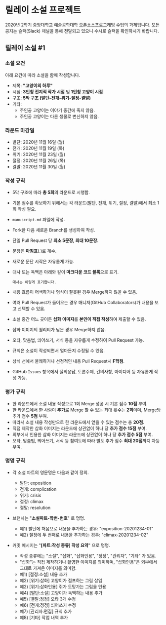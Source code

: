 # 릴레이 소설 프로젝트

2020년 2학기 중앙대학교 예술공학대학 오픈소스프로그래밍 수업의 과제입니다.
모든 공지는 슬랙(Slack) 채널을 통해 전달되고 있으니 수시로 슬랙을 확인하시기 바랍니다.

## 릴레이 소설 #1

### 소설 요건
아래 요건에 따라 소설을 함께 작성합니다.

- 제목: **"고양이의 하루"**
- 시점: **3인칭 전지적 작가 시점** 및 **1인칭 고양이 시점**
- 구조: **5막 구조 (발단-전개-위기-절정-결말)**
- 기타:
    * 주인공 고양이는 이야기 중간에 죽지 않음.
    * 주인공 고양이는 다른 생물로 변신하지 않음.

### 라운드 마감일

- 발단:  2020년 11월 16일 (월)
- 전개:  2020년 11월 19일 (목)
- 위기:  2020년 11월 23일 (월)
- 절정:  2020년 11월 26일 (목)
- 결말:  2020년 11월 30일 (월)

### 작성 규칙
- 5막 구조에 따라 **총 5회**의 라운드로 시행함.
- 기본 점수를 확보하기 위해서는 각 라운드(발단, 전개, 위기, 절정, 결말)에서 최소 1회 작성 필요.
- `manuscript.md` 파일에 작성.
- Fork한 다음 새로운 Branch를 생성하여 작성.
- 단일 Pull Request 당 **최소 5문장, 최대 10문장**.
- 문장은 **마침표**(.)로 계수.
- 새로운 문단 시작은 자유롭게 가능.
- 대사 또는 독백은 아래와 같이 **마크다운 코드 블록**으로 표기.

    ```
    대사는 이렇게 표기합니다.
    ```

- 내용 흐름이 어색하거나 형식이 잘못된 경우 Merge하지 않을 수 있음.
- 여러 Pull Request가 들어오는 경우 매니저(GitHub Collaborators)가 내용을 보고 선택할 수 있음.
- 소설 중간 어느 곳이든 **삽화 이미지**를 **본인이 직접 작성**하여 제출할 수 있음.
- 삽화 이미지의 퀄리티가 낮은 경우 Merge하지 않음.
- 오타, 맞춤법, 띄어쓰기, 서식 등을 자유롭게 수정하여 Pull Request 가능.
- 규칙은 소설이 작성되면서 얼마든지 수정될 수 있음.
- 상식 선에서 불쾌하거나 선정적인 내용 Pull Request시 **F학점**.
- GitHub `Issues` 항목에서 질의응답, 토론주제, 건의사항, 아이디어 등 자유롭게 작성 가능.

### 평가 규칙
- 한 라운드에서 소설 내용 작성으로 1회 Merge 성공 시 기본 점수 **10점** 부여.
- 한 라운드에서 한 사람이 **추가로** Merge 할 수 있는 최대 횟수는 **2회**이며, Merge당 추가 점수 **5점** 부여.
- 따라서 소설 내용 작성만으로 한 라운드에서 얻을 수 있는 점수는 총 **20점**.
- 직접 제작한 삽화 이미지는 라운드에 상관없이 하나 당 **추가 점수 15점** 부여.
- 외부에서 인용한 삽화 이미지는 라운드에 상관없이 하나 당 **추가 점수 5점** 부여.
- 오타, 맞춤법, 띄어쓰기, 서식 등 참여도에 따라 별도 추가 점수 **최대 20점**까지 차등 부여.

### 명명 규칙
- 각 소설 파트의 영문명은 다음과 같이 정의.
   * 발단: exposition
   * 전개: complication
   * 위기: crisis
   * 절정: climax
   * 결말: resolution
- 브랜치는 "**소설파트-학번-번호**" 로 명명.
   * 예1) 발단에 처음으로 내용을 추가하는 경우: "exposition-20201234-01"
   * 예2) 절정에 두 번째로 내용을 추가하는 경우: "climax-20201234-02"
   
- 커밋 메시지는 "**[파트:작성 종류] 작성 요약**" 으로 명명.
   * 작성 종류에는 "소설", "삽화", "삽화인용", "정정", "관리자", "기타" 가 있음.
   * "삽화"는 직접 제작하거나 촬영한 이미지를 의미하며, "삽화인용"은 외부에서 그대로 가져온 이미지를 의미함.
   * 예1) [절정:소설] 내용 추가
   * 예2) [위기:삽화] 고양이가 점프하는 그림 삽입
   * 예2) [위기:삽화인용] 쥐가 도망가는 그림을 인용
   * 예4) [발단:소설] 고양이가 독백하는 내용 추가
   * 예5) [결말:정정] 오타 3개 수정
   * 예6) [전개:정정] 띄어쓰기 수정
   * 예7) [관리자:편집] 규칙 추가
   * 예8) [기타] 작업 내역 추가
